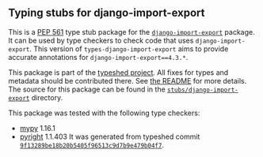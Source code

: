 ## Typing stubs for django-import-export

This is a [PEP 561](https://peps.python.org/pep-0561/) type stub package for
the [`django-import-export`](https://github.com/django-import-export/django-import-export) package. It can be used by type checkers
to check code that uses `django-import-export`. This version of
`types-django-import-export` aims to provide accurate annotations for
`django-import-export==4.3.*`.

This package is part of the [typeshed project](https://github.com/python/typeshed).
All fixes for types and metadata should be contributed there.
See [the README](https://github.com/python/typeshed/blob/main/README.md)
for more details. The source for this package can be found in the
[`stubs/django-import-export`](https://github.com/python/typeshed/tree/main/stubs/django-import-export)
directory.

This package was tested with the following type checkers:
* [mypy](https://github.com/python/mypy/) 1.16.1
* [pyright](https://github.com/microsoft/pyright) 1.1.403
It was generated from typeshed commit
[`9f13289be18b20b5405f96513c9d7b9e479b04f7`](https://github.com/python/typeshed/commit/9f13289be18b20b5405f96513c9d7b9e479b04f7).